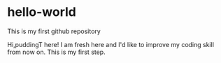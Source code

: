 # hello-world
This is my first github repository

Hi,puddingT here!
I am fresh here and I'd like to improve my coding skill from now on.
This is my first step.
